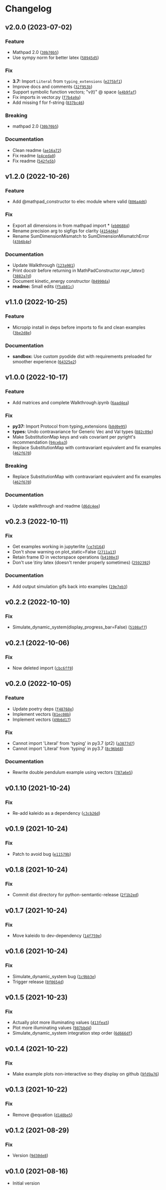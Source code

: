 # Changelog

<!--next-version-placeholder-->

## v2.0.0 (2023-07-02)

### Feature

* Mathpad 2.0 ([`30b70b5`](https://github.com/CallumJHays/mathpad/commit/30b70b57f2646da45619f9060b2d8f8fe6b58fd4))
* Use sympy norm for better latex ([`58945d5`](https://github.com/CallumJHays/mathpad/commit/58945d56d6f409620673b5550c581a2f9be0811e))

### Fix

* **3.7:** Import `Literal` from `typing_extensions` ([`e275bf1`](https://github.com/CallumJHays/mathpad/commit/e275bf1cdf0b4b6efffc40c405c92517753ed771))
* Improve docs and comments ([`32f953b`](https://github.com/CallumJHays/mathpad/commit/32f953bee49cce951ae8ac1b3f5a70bb23949105))
* Support symbolic function vectors; "v(t)" @ space ([`e4b9faf`](https://github.com/CallumJHays/mathpad/commit/e4b9faf7d43f953093bf898b2bc07228def7830a))
* Fix imports in vector.py ([`f7b4a9a`](https://github.com/CallumJHays/mathpad/commit/f7b4a9a0efeeb05635f8f04ca7eb243c0bb1eee9))
* Add missing f for f-string ([`837bc46`](https://github.com/CallumJHays/mathpad/commit/837bc465d3dc0b12fca6703de709c4b17ed02ccf))

### Breaking

* mathpad 2.0 ([`30b70b5`](https://github.com/CallumJHays/mathpad/commit/30b70b57f2646da45619f9060b2d8f8fe6b58fd4))

### Documentation

* Clean readme ([`ae16a72`](https://github.com/CallumJHays/mathpad/commit/ae16a72385c0a8902b3d60649d9fa1eff5fba127))
* Fix readme ([`e4ceda0`](https://github.com/CallumJHays/mathpad/commit/e4ceda0eb8e2ad0abd3ff9a9f6f5e68acc030f96))
* Fix readme ([`542fe5b`](https://github.com/CallumJHays/mathpad/commit/542fe5b6c366eaa311891820c81baffeb746ef96))

## v1.2.0 (2022-10-26)
### Feature
* Add @mathpad_constructor to elec module where valid ([`806a4d6`](https://github.com/CallumJHays/mathpad/commit/806a4d62f62cc8b243057bd7d2de43868aa195a9))

### Fix
* Export all dimensions in from mathpad import * ([`eb06884`](https://github.com/CallumJHays/mathpad/commit/eb06884373d1e37e8d3e018ac46b6203f51be537))
* Rename precision arg to sigfigs for clarity ([`4154d4e`](https://github.com/CallumJHays/mathpad/commit/4154d4e5ebf3a3109a9e998060c1cf8263644f35))
* Rename SumDimensionMismatch to SumDimensionMismatchError ([`43b6b4e`](https://github.com/CallumJHays/mathpad/commit/43b6b4e65449b74395775a6b716a6ec887b6f929))

### Documentation
* Update Walkthrough ([`123a981`](https://github.com/CallumJHays/mathpad/commit/123a981cc78c7d3c613fac535f94a47f8c3f2119))
* Print docstr before returning in MathPadConstructor._repr_latex_() ([`3882a7d`](https://github.com/CallumJHays/mathpad/commit/3882a7d9c7bff8970ecf64d7b55c05fc44b23d6e))
* Document kinetic_energy constructor ([`04990da`](https://github.com/CallumJHays/mathpad/commit/04990daaca76e88e6dedb596685ba989ff13dad3))
* **readme:** Small edits ([`f5ab81c`](https://github.com/CallumJHays/mathpad/commit/f5ab81ceab97bb63b5aa168e0ae52eab4b7a672d))

## v1.1.0 (2022-10-25)
### Feature
* Micropip install in deps before imports to fix and clean examples ([`3be2d8e`](https://github.com/CallumJHays/mathpad/commit/3be2d8ec8dc03ed311fd7f6861ff7c0811fcef85))

### Documentation
* **sandbox:** Use custom pyodide dist with requirements preloaded for smoother experience ([`64325e2`](https://github.com/CallumJHays/mathpad/commit/64325e2df4948d2d8f4f43dba40c6639c8c26eb0))

## v1.0.0 (2022-10-17)
### Feature
* Add matrices and complete Walkthrough.ipynb ([`6aad4ea`](https://github.com/CallumJHays/mathpad/commit/6aad4eabe2bf53fd89c0b7732d1663f006ea8c0e))

### Fix
* **py37:** Import Protocol from typing_extensions ([`b8d0e95`](https://github.com/CallumJHays/mathpad/commit/b8d0e95a96c64adda56a19efdb9309238cd29efb))
* **types:** Undo contravariance for Generic Vec and Val types ([`882c09e`](https://github.com/CallumJHays/mathpad/commit/882c09e1f112fe6b993dd2b45b509476b8759539))
* Make SubstitutionMap keys and vals covariant per pyright's recommendation ([`94ceba3`](https://github.com/CallumJHays/mathpad/commit/94ceba3af36787e0067b70eb8fda6e083a164b83))
* Replace SubstitutionMap with contravariant equivalent and fix examples ([`462f670`](https://github.com/CallumJHays/mathpad/commit/462f670ccf532be6c0b41c190ff4489a371ec501))

### Breaking
* Replace SubstitutionMap with contravariant equivalent and fix examples ([`462f670`](https://github.com/CallumJHays/mathpad/commit/462f670ccf532be6c0b41c190ff4489a371ec501))

### Documentation
* Update walkthrough and readme ([`d6dc4ee`](https://github.com/CallumJHays/mathpad/commit/d6dc4ee9f534797b3978d3b38abf8a7af3b916f1))

## v0.2.3 (2022-10-11)
### Fix
* Get examples working in jupyterlite ([`ce7d164`](https://github.com/CallumJHays/mathpad/commit/ce7d1640b069ff0d91f532679b0fe20a1468082a))
* Don't show warning on plot_static=False ([`2711a13`](https://github.com/CallumJHays/mathpad/commit/2711a139fcff3c529583b8fb03de0caaa4327af0))
* Retain frame ID in vectorspace operations ([`b4108e3`](https://github.com/CallumJHays/mathpad/commit/b4108e36707aa131e28da44120afac87d2daec95))
* Don't use \\tiny latex (doesn't render properly sometimes) ([`2592392`](https://github.com/CallumJHays/mathpad/commit/25923927c9cebf2a3b64c41d398c453d6568956e))

### Documentation
* Add output simulation gifs back into examples ([`19e7eb3`](https://github.com/CallumJHays/mathpad/commit/19e7eb3a7127eeab5ba89ef8bab4552bcbb064d2))

## v0.2.2 (2022-10-10)
### Fix
* Simulate_dynamic_system(display_progress_bar=False) ([`5108af7`](https://github.com/CallumJHays/mathpad/commit/5108af7d9cdae43715d08694b7a31fd35eacec02))

## v0.2.1 (2022-10-06)
### Fix
* Now deleted import ([`cbc6ff9`](https://github.com/CallumJHays/mathpad/commit/cbc6ff9a2ea6a0d153f335d204cd5ee58f64c285))

## v0.2.0 (2022-10-05)
### Feature
* Update poetry deps ([`f48768e`](https://github.com/CallumJHays/mathpad/commit/f48768ef3ca05ca457a62ae1e87ad8349d18b2dc))
* Implement vectors ([`81ec08b`](https://github.com/CallumJHays/mathpad/commit/81ec08bc4e7f73960ad7dec209fd0379cf4ce312))
* Implement vectors ([`49b6d17`](https://github.com/CallumJHays/mathpad/commit/49b6d17073bb81a604946a3ba484fe7b908e3c39))

### Fix
* Cannot import 'Literal' from 'typing' in py3.7 (pt2) ([`a3877d7`](https://github.com/CallumJHays/mathpad/commit/a3877d7cd266894f8c8373be391a318499b24bc2))
* Cannot import 'Literal' from 'typing' in py3.7 ([`8c96b68`](https://github.com/CallumJHays/mathpad/commit/8c96b684a280f0860b5f3f5bc47b5661fb63353a))

### Documentation
* Rewrite double pendulum example using vectors ([`787a6e5`](https://github.com/CallumJHays/mathpad/commit/787a6e57f466cb2b225f60c2cc1a959a8f9b7294))

## v0.1.10 (2021-10-24)
### Fix
* Re-add kaleido as a dependency ([`c3cb26d`](https://github.com/CallumJHays/mathpad/commit/c3cb26d3af320fdc2ac27569815424b455c74edb))

## v0.1.9 (2021-10-24)
### Fix
* Patch to avoid bug ([`e11579b`](https://github.com/CallumJHays/mathpad/commit/e11579bf0e48de8f09d068d7154480aca98f3fa9))

## v0.1.8 (2021-10-24)
### Fix
* Commit dist directory for python-semtantic-release ([`2f1b2ed`](https://github.com/CallumJHays/mathpad/commit/2f1b2ed85580182f4d9f91f226f737e5b1a8214b))

## v0.1.7 (2021-10-24)
### Fix
* Move kaleido to dev-dependency ([`14f759e`](https://github.com/CallumJHays/mathpad/commit/14f759e017e535007b1089cf78432fa9b63acc0a))

## v0.1.6 (2021-10-24)
### Fix
* Simulate_dynamic_system bug ([`1c9bb3e`](https://github.com/CallumJHays/mathpad/commit/1c9bb3e132001e0cac7640f1e5d4cdd124ee962e))
* Trigger release ([`0f0654d`](https://github.com/CallumJHays/mathpad/commit/0f0654da2d858372491e97c77809fa1a624757c5))

## v0.1.5 (2021-10-23)
### Fix
* Actually plot more illuminating values ([`413fea5`](https://github.com/CallumJHays/mathpad/commit/413fea5185345bb4481b2095a397be8a0ced11cd))
* Plot more illuminating values ([`987bbd4`](https://github.com/CallumJHays/mathpad/commit/987bbd4d80cae10960b98c7348168f5b3c2c79cd))
* Simulate_dynamic_system integration step order ([`6d666df`](https://github.com/CallumJHays/mathpad/commit/6d666df504e1a6e6a5313f78a3502777f5f1c850))

## v0.1.4 (2021-10-22)
### Fix
* Make example plots non-interactive so they display on github ([`9fd9a76`](https://github.com/CallumJHays/mathpad/commit/9fd9a760b37323efb167fdbd80b6285e552d266f))

## v0.1.3 (2021-10-22)
### Fix
* Remove @equation ([`d140be5`](https://github.com/CallumJHays/mathpad/commit/d140be505b8f878fad9e07bcba76585991c13328))

## v0.1.2 (2021-08-29)
### Fix
* Version ([`9d30de8`](https://github.com/CallumJHays/mathpad/commit/9d30de8b293d1cc908ad96f542e76825a7d75a17))

## v0.1.0 (2021-08-16)

-   Initial version
